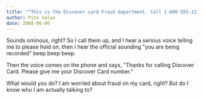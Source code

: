 ```yaml
---
title: "“This is the Discover card Fraud department. Call 1-800-555-1212 – IMMEDIATELY"
author: Pito Salas
date: 2008-06-06
---
```




Sounds ominous, right? So I call them up, and I hear a serious voice telling
me to please hold on, then I hear the official sounding "you are being
recorded" beep beep beep.

Then the voice comes on the phone and says, "Thanks for calling Discover Card.
Please give me your Discover Card number."

What would you do? I am worried about fraud on my card, right? But do I know
who I am actually talking to?



